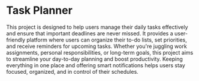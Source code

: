 # Task Planner

This project is designed to help users manage their daily tasks effectively and ensure that important deadlines are never missed. It provides a user-friendly platform where users can organize their to-do lists, set priorities, and receive reminders for upcoming tasks. Whether you're juggling work assignments, personal responsibilities, or long-term goals, this project aims to streamline your day-to-day planning and boost productivity. Keeping everything in one place and offering smart notifications helps users stay focused, organized, and in control of their schedules.
